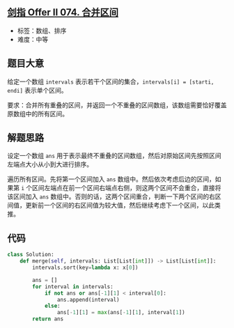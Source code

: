 ## [剑指 Offer II 074. 合并区间](https://leetcode-cn.com/problems/SsGoHC/)

- 标签：数组、排序
- 难度：中等

## 题目大意

给定一个数组 `intervals` 表示若干个区间的集合，`intervals[i] = [starti, endi]` 表示单个区间。

要求：合并所有重叠的区间，并返回一个不重叠的区间数组，该数组需要恰好覆盖原数组中的所有区间。

## 解题思路

设定一个数组 `ans` 用于表示最终不重叠的区间数组，然后对原始区间先按照区间左端点大小从小到大进行排序。

遍历所有区间。先将第一个区间加入 `ans` 数组中。然后依次考虑后边的区间，如果第 `i` 个区间左端点在前一个区间右端点右侧，则这两个区间不会重合，直接将该区间加入 `ans` 数组中。否则的话，这两个区间重合，判断一下两个区间的右区间值，更新前一个区间的右区间值为较大值，然后继续考虑下一个区间，以此类推。

## 代码

```Python
class Solution:
    def merge(self, intervals: List[List[int]]) -> List[List[int]]:
        intervals.sort(key=lambda x: x[0])

        ans = []
        for interval in intervals:
            if not ans or ans[-1][1] < interval[0]:
                ans.append(interval)
            else:
                ans[-1][1] = max(ans[-1][1], interval[1])
        return ans
```

